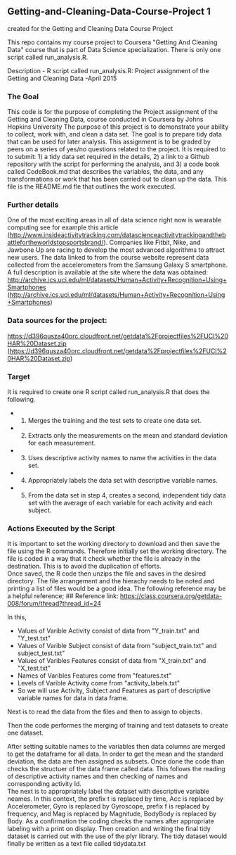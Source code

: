 ## Getting-and-Cleaning-Data-Course-Project 1
created for the Getting and Cleaning Data Course Project

This repo contains my course project to Coursera "Getting And Cleaning Data" course that is part of Data Science specialization. There is only one script called run_analysis.R.

Description - R script called run_analysis.R: Project assignment of the Getting and Cleaning Data -April 2015

### The Goal

This code is for the purpose of completing the Project assignment of the Getting and Cleaning Data, course conducted in Coursera by Johns Hopkins University 
The purpose of this project is to demonstrate your ability to collect, work with, and clean a data set. The goal is to prepare tidy data that can be used for later analysis. This assignment is to be graded by peers on a series of yes/no questions related to the project. It is required to to submit: 1) a tidy data set required in the details, 2) a link to a Github repository with the script for performing the analysis, and 3) a code book called CodeBook.md that describes the variables, the data, and any transformations or work that has been carried out to clean up the data. This file is the README.md fle that outlines the work executed. 

###  Further details

One of the most exciting areas in all of data science right now is wearable computing see for example this article (http://www.insideactivitytracking.com/datascienceactivitytrackingandthebattlefortheworldstopsportsbrand/).  Companies like Fitbit, Nike, and Jawbone Up are racing to develop the most advanced algorithms to attract new users. The data linked to from the course website represent data collected from the accelerometers from the Samsung Galaxy S smartphone. A full description is available at the site where the data was obtained:
http://archive.ics.uci.edu/ml/datasets/Human+Activity+Recognition+Using+Smartphones
(http://archive.ics.uci.edu/ml/datasets/Human+Activity+Recognition+Using+Smartphones)

### Data sources for the project:

https://d396qusza40orc.cloudfront.net/getdata%2Fprojectfiles%2FUCI%20HAR%20Dataset.zip
(https://d396qusza40orc.cloudfront.net/getdata%2Fprojectfiles%2FUCI%20HAR%20Dataset.zip)

### Target

It is required to create one R script called run_analysis.R that does the following.
* 1. Merges the training and the test sets to create one data set.
* 2. Extracts only the measurements on the mean and standard deviation for each measurement.
* 3. Uses descriptive activity names to name the activities in the data set.
* 4. Appropriately labels the data set with descriptive variable names.
* 5. From the data set in step 4, creates a second, independent tidy data set with the average of each variable for each activity and each subject.


### Actions Executed by the Script

It is important to set the working directory to download and then save the file using the R commands.  Therefore initially set the working directory. 
The file is coded in a way that it check whether the file is already in the destination. This is to avoid the duplication of efforts.  
Once saved, the R code then unzips the file and saves in the desired directory.
The file arrangement and the hierachy needs to be noted and printing a list of files would be a good idea.  The following reference may be a helpful reference; ## Reference link: https://class.coursera.org/getdata-008/forum/thread?thread_id=24  

In this,
* Values of Varible Activity consist of data from "Y_train.txt" and "Y_test.txt"
* Values of Varible Subject consist of data from "subject_train.txt" and subject_test.txt"
* Values of Varibles Features consist of data from "X_train.txt" and "X_test.txt"
* Names of Varibles Features come from "features.txt"
* Levels of Varible Activity come from "activity_labels.txt"
* So we will use Activity, Subject and Features as part of descriptive variable names for data in data frame.

Next is to read the data from the files and then to assign to objects.  

Then the code performes the merging of training and test datasets to create one dataset.

After setting suitable names to the variables then data columns are merged to get the dataframe for all data.  In order to get the mean and the standard deviation, the data are then assigned as subsets. Once done the code than checks the structuer of the data frame called data.  This follows the reading of descriptive activity names and then checking of names and corresponding activity Id.  
The next is to appropriately label the dataset with descriptive variable neames.  In this context,  the prefix t is replaced by time, Acc is replaced by Accelerometer, Gyro is replaced by Gyroscope, prefix f is replaced by frequency, and Mag is replaced by Magnitude, BodyBody is replaced by Body.  As a confirmation the coding checks the names after appropriate labeling with a print on display. 
Then creation and writing the final tidy dataset is carried out with the use of the plyr library.  The tidy dataset would finally be written as a text file called tidydata.txt 


